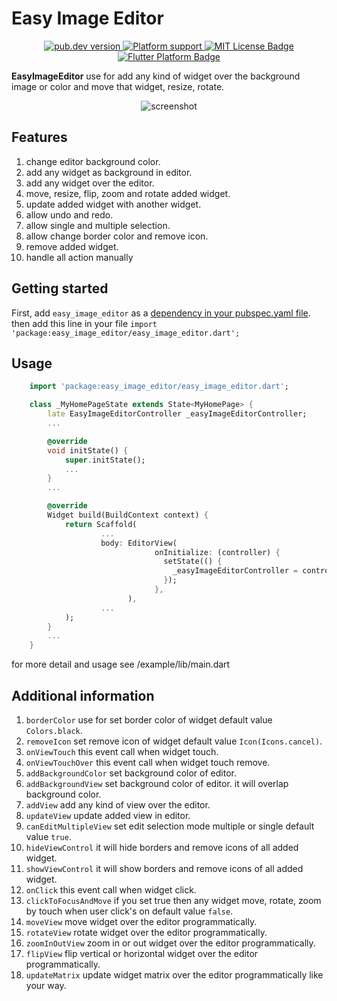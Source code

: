 <!-- 
This README describes the package. If you publish this package to pub.dev,
this README's contents appear on the landing page for your package.

For information about how to write a good package README, see the guide for
[writing package pages](https://dart.dev/guides/libraries/writing-package-pages). 

For general information about developing packages, see the Dart guide for
[creating packages](https://dart.dev/guides/libraries/create-library-packages)
and the Flutter guide for
[developing packages and plugins](https://flutter.dev/developing-packages). 
-->

# Easy Image Editor
<p align="center">
  <a href="https://pub.dev/packages/easy_image_editor">
    <img src="https://img.shields.io/pub/v/easy_image_editor?color=blue" alt="pub.dev version">
  </a>
  <a href="https://pub.dev/packages/easy_image_editor">
      <img src="https://img.shields.io/badge/platforms-android%20%7C%20ios%20%7C%20windows%20%7C%20linux%20%7C%20macos%20%7C%20web-lightgrey.svg" alt="Platform support">
    </a>
  <a href="https://opensource.org/licenses/MIT">
    <img src="https://img.shields.io/badge/license-MIT-purple.svg" alt="MIT License Badge">
  </a>
  <a href="https://github.com/rajeshbdabhi/easy_image_editor">
    <img src="https://img.shields.io/badge/platform-flutter-ff69b4.svg" alt="Flutter Platform Badge">
  </a>
</p>
<b>EasyImageEditor</b> use for add any kind of widget over the background image or color and move that widget, resize, rotate.

<p align="center">
    <img src="https://raw.githubusercontent.com/rajeshbdabhi/easy_image_editor/master/assets/Record_1.gif" alt="screenshot">
</p>

## Features

1) change editor background color.
2) add any widget as background in editor.
3) add any widget over the editor.
4) move, resize, flip, zoom and rotate added widget.
5) update added widget with another widget.
6) allow undo and redo.
7) allow single and multiple selection.
8) allow change border color and remove icon.
9) remove added widget.
10) handle all action manually

## Getting started

First, add `easy_image_editor` as a [dependency in your pubspec.yaml file](https://flutter.dev/docs/development/platform-integration/platform-channels).
then add this line in your file `import 'package:easy_image_editor/easy_image_editor.dart';`

## Usage

```dart
    import 'package:easy_image_editor/easy_image_editor.dart';

    class _MyHomePageState extends State<MyHomePage> {
        late EasyImageEditorController _easyImageEditorController;
        ...

        @override
        void initState() {
            super.initState();
            ...
        }
        ...

        @override
        Widget build(BuildContext context) {
            return Scaffold(
                    ...
                    body: EditorView(
                                onInitialize: (controller) {
                                  setState(() {
                                    _easyImageEditorController = controller;
                                  });
                                },
                          ),
                    ...
            );
        }
        ...
    }
```
for more detail and usage see /example/lib/main.dart

## Additional information

1) `borderColor` use for set border color of widget default value `Colors.black`.
2) `removeIcon` set remove icon of widget default value `Icon(Icons.cancel)`.
3) `onViewTouch` this event call when widget touch.
4) `onViewTouchOver` this event call when widget touch remove.
5) `addBackgroundColor` set background color of editor.
6) `addBackgroundView` set background color of editor. it will overlap background color.
7) `addView` add any kind of view over the editor.
8) `updateView` update added view in editor.
9) `canEditMultipleView` set edit selection mode multiple or single default value `true`.
10) `hideViewControl` it will hide borders and remove icons of all added widget.
11) `showViewControl` it will show borders and remove icons of all added widget.
12) `onClick` this event call when widget click.
13) `clickToFocusAndMove` if you set true then any widget move, rotate, zoom by touch when user click's on default value `false`.
14) `moveView` move widget over the editor programmatically.
15) `rotateView` rotate widget over the editor programmatically.
16) `zoomInOutView` zoom in or out widget over the editor programmatically.
17) `flipView` flip vertical or horizontal widget over the editor programmatically.
18) `updateMatrix` update widget matrix over the editor programmatically like your way.
